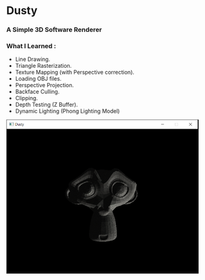 # Dusty

### A Simple 3D Software Renderer

### What I Learned :
 - Line Drawing.
 - Triangle Rasterization.
 - Texture Mapping (with Perspective correction).
 - Loading OBJ files.
 - Perspective Projection.
 - Backface Culling.
 - Clipping.
 - Depth Testing (Z Buffer).
 - Dynamic Lighting (Phong Lighting Model)
 
 ![PROJECT IMAGE](https://github.com/ProjectElon/Dusty/blob/master/images/img0.PNG)
